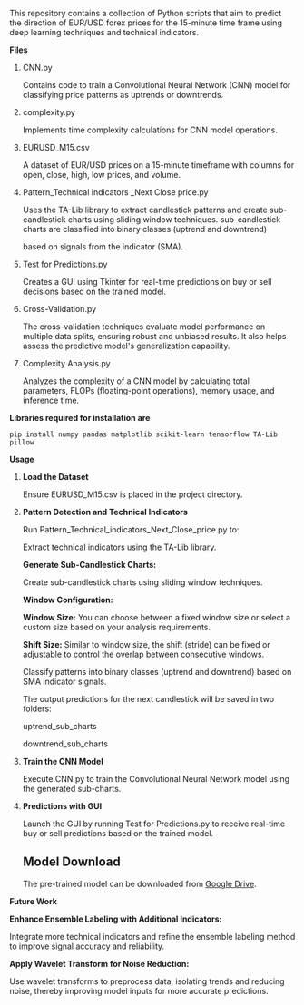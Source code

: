 This repository contains a collection of Python scripts that aim to predict the direction of EUR/USD forex prices for the 15-minute time frame using deep learning techniques and technical indicators.

**Files**
1. CNN.py
   
    Contains code to train a Convolutional Neural Network (CNN) model for classifying price patterns as uptrends or downtrends.
  
2. complexity.py
   
    Implements time complexity calculations for CNN model operations.

3. EURUSD_M15.csv

    A dataset of EUR/USD prices on a 15-minute timeframe with columns for open, close, high, low prices, and volume.

4. Pattern_Technical indicators _Next Close price.py
   
    Uses the TA-Lib library to extract candlestick patterns and create sub-candlestick charts using sliding window techniques. sub-candlestick charts are classified into binary classes (uptrend and downtrend)

    based on signals from the indicator (SMA).

5. Test for Predictions.py
   
    Creates a GUI using Tkinter for real-time predictions on buy or sell decisions based on the trained model.

6. Cross-Validation.py
   
   The cross-validation techniques evaluate model performance on multiple data splits, ensuring robust and unbiased results. It also helps assess the predictive model's generalization capability.
   
7. Complexity Analysis.py
   
   Analyzes the complexity of a CNN model by calculating total parameters, FLOPs (floating-point operations), memory usage, and inference time. 

**Libraries required for installation are** 

    pip install numpy pandas matplotlib scikit-learn tensorflow TA-Lib pillow

**Usage**
1. **Load the Dataset**
   
     Ensure EURUSD_M15.csv is placed in the project directory.

2. **Pattern Detection and Technical Indicators**

      Run Pattern_Technical_indicators_Next_Close_price.py to:
   
     Extract technical indicators using the TA-Lib library.
   
     **Generate Sub-Candlestick Charts:**
   
     Create sub-candlestick charts using sliding window techniques.
   
     **Window Configuration:**
   
     **Window Size:** You can choose between a fixed window size or select a custom size based on your analysis requirements.
   
     **Shift Size:** Similar to window size, the shift (stride) can be fixed or adjustable to control the overlap between consecutive windows.
   
     Classify patterns into binary classes (uptrend and downtrend) based on SMA indicator signals.
   
     The output predictions for the next candlestick will be saved in two folders:
   
     uptrend_sub_charts
   
     downtrend_sub_charts

4. **Train the CNN Model**
   
     Execute CNN.py to train the Convolutional Neural Network model using the generated sub-charts.
   
5. **Predictions with GUI**
   
     Launch the GUI by running Test for Predictions.py to receive real-time buy or sell predictions based on the trained model.

   ## Model Download

      The pre-trained model can be downloaded from [Google Drive](https://drive.google.com/uc?export=download&id=17ysi_Fld4-VKi67BznHhc0dJ-9CpEW6J).


**Future Work**

**Enhance Ensemble Labeling with Additional Indicators:** 
   
   Integrate more technical indicators and refine the ensemble labeling method to improve signal accuracy and reliability.

**Apply Wavelet Transform for Noise Reduction:**
   
   Use wavelet transforms to preprocess data, isolating trends and reducing noise, thereby improving model inputs for more accurate predictions.
